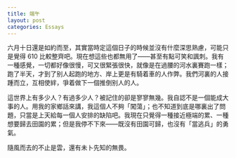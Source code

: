 ```yaml
---
title: 端午
layout: post
categories: Essays
---
```

六月十日還是如約而至，其實當時定這個日子的時候並沒有什麼深思熟慮，可能只是覺得 610 比較整齊吧。現在想這些也都無用了——甚至有點可笑和諷刺。我有一種感覺，一切都好像很慢，可又很緊張很快，就像是在過腰的河水裏賽跑一樣；跑了半天，才到了别人起跑的地方、岸上更是有騎着車的人作弊。我們河裏的人接踵而立，互相使絆，爭着做下一個推倒别人的人。

這世界上有多少人？有過多少人？被記住的卻是寥寥無幾。我自認不是一個能成大事的人。用我的家鄉話來講，我這個人不夠「闖蕩」；也不知道到底是哪裏出了問題，只當是上天給每一個人安排的缺陷吧。我現在只覺得一種接近極端的累、一種想要歸去田園的累；但是我停不下來——既沒有田園可歸，也沒有「當逃兵」的勇氣。

隨風而去的不止是雲，還有未卜先知的無畏。